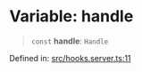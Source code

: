 # Variable: handle

> `const` **handle**: `Handle`

Defined in: [src/hooks.server.ts:11](https://github.com/andrewski04/SvelteKit-Template/blob/9ffac812183d006906d6dfaaa45d8940033328db/src/hooks.server.ts#L11)
